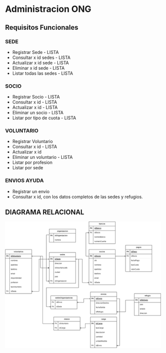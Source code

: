 # Administracion ONG

## Requisitos Funcionales

### SEDE
- Registrar Sede - LISTA
- Consultar x id sedes - LISTA
- Actualizar x id sede - LISTA
- Eliminar x id sede - LISTA
- Listar todas las sedes - LISTA

### SOCIO
- Registrar Socio - LISTA
- Consultar x id - LISTA
- Actualizar x id - LISTA
- Eliminar un socio - LISTA
- Listar por tipo de cuota - LISTA

### VOLUNTARIO
- Registrar Voluntario
- Consultar x id   - LISTA
- Actualizar x id
- Eliminar un voluntario  - LISTA
- Listar por profesion
- Listar por sede

### ENVIOS AYUDA
- Registrar un envio
- Consultar x id, con los datos completos de las sedes y refugios.


## DIAGRAMA RELACIONAL

![](db-admin-ong.png)